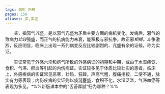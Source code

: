 ```yaml
---
tags: 病机 正邪
pages: 150
aliases: 实,实证
---
```

&emsp;&emsp;<dfn>实，</dfn>指邪气<dfn>亢</dfn>盛，是以邪气亢盛为矛盾主要方面的病机变化。发病后，邪气的致病力<dfn>比较</dfn>强盛，而正气的抗病能力未衰，能积极与邪抗争，故正邪<dfn>相搏，</dfn>斗争激烈，反应明显，临床上出现一系列病变反应比较剧烈的、亢盛有余的证候，称为实证。

&emsp;&emsp;实证常见于外感六淫和疠气所致的外感病证的初期和中期，或由于水湿痰饮、食积、气滞、瘀血等引起的内伤病证。实证较多见于体质比较壮实的患者。临床上，外感疾病的实证常见恶寒，壮热，狂躁，声高气粗，腹痛拒按，二便不通，脉实有力等表现；内伤疾病的实证则以痰涎壅盛，食积不化，水湿泛滥，气滞血瘀等表现为多见。<dfn>\*</dfn>%%新版课本中的“舌苔厚腻”归为哪种？%%